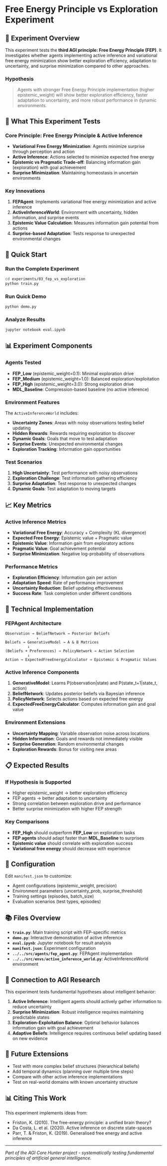 # Free Energy Principle vs Exploration Experiment

## 🎯 Experiment Overview

This experiment tests the **third AGI principle: Free Energy Principle (FEP)**. It investigates whether agents implementing active inference and variational free energy minimization show better exploration efficiency, adaptation to uncertainty, and surprise minimization compared to other approaches.

### Hypothesis
> Agents with stronger Free Energy Principle implementation (higher epistemic_weight) will show better exploration efficiency, faster adaptation to uncertainty, and more robust performance in dynamic environments.

## 🧪 What This Experiment Tests

### Core Principle: Free Energy Principle & Active Inference
- **Variational Free Energy Minimization**: Agents minimize surprise through perception and action
- **Active Inference**: Actions selected to minimize expected free energy
- **Epistemic vs Pragmatic Trade-off**: Balancing information gain (exploration) with goal achievement
- **Surprise Minimization**: Maintaining homeostasis in uncertain environments

### Key Innovations
1. **FEPAgent**: Implements variational free energy minimization and active inference
2. **ActiveInferenceWorld**: Environment with uncertainty, hidden information, and surprise events
3. **Epistemic Value Calculation**: Measures information gain potential from actions
4. **Surprise-based Adaptation**: Tests response to unexpected environmental changes

## 🚀 Quick Start

### Run the Complete Experiment
```bash
cd experiments/03_fep_vs_exploration
python train.py
```

### Run Quick Demo
```bash
python demo.py
```

### Analyze Results
```bash
jupyter notebook eval.ipynb
```

## 📊 Experiment Components

### Agents Tested
- **FEP_Low** (epistemic_weight=0.1): Minimal exploration drive
- **FEP_Medium** (epistemic_weight=1.0): Balanced exploration/exploitation  
- **FEP_High** (epistemic_weight=3.0): Strong exploration drive
- **MDL_Baseline**: Compression-based baseline (no active inference)

### Environment Features
The `ActiveInferenceWorld` includes:
- **Uncertainty Zones**: Areas with noisy observations testing belief updating
- **Hidden Rewards**: Rewards requiring exploration to discover
- **Dynamic Goals**: Goals that move to test adaptation
- **Surprise Events**: Unexpected environmental changes
- **Exploration Tracking**: Information gain opportunities

### Test Scenarios
1. **High Uncertainty**: Test performance with noisy observations
2. **Exploration Challenge**: Test information gathering efficiency
3. **Surprise Adaptation**: Test response to unexpected changes
4. **Dynamic Goals**: Test adaptation to moving targets

## 📈 Key Metrics

### Active Inference Metrics
- **Variational Free Energy**: Accuracy + Complexity (KL divergence)
- **Expected Free Energy**: Epistemic value + Pragmatic value
- **Epistemic Value**: Information gain from exploratory actions
- **Pragmatic Value**: Goal achievement potential
- **Surprise Minimization**: Negative log-probability of observations

### Performance Metrics
- **Exploration Efficiency**: Information gain per action
- **Adaptation Speed**: Rate of performance improvement
- **Uncertainty Reduction**: Belief updating effectiveness
- **Success Rate**: Task completion under different conditions

## 🔬 Technical Implementation

### FEPAgent Architecture
```
Observation → BeliefNetwork → Posterior Beliefs
              ↓
Beliefs → GenerativeModel → A & B Matrices
          ↓
(Beliefs + Preferences) → PolicyNetwork → Action Selection
          ↓
Action → ExpectedFreeEnergyCalculator → Epistemic & Pragmatic Values
```

### Active Inference Components
1. **GenerativeModel**: Learns P(observation|state) and P(state_t+1|state_t, action)
2. **BeliefNetwork**: Updates posterior beliefs via Bayesian inference
3. **PolicyNetwork**: Selects actions based on expected free energy
4. **ExpectedFreeEnergyCalculator**: Computes information gain and goal value

### Environment Extensions
- **Uncertainty Mapping**: Variable observation noise across locations
- **Hidden Information**: Goals and rewards not immediately visible
- **Surprise Generation**: Random environmental changes
- **Exploration Rewards**: Bonus for visiting new areas

## 📋 Expected Results

### If Hypothesis is Supported
- Higher epistemic_weight → better exploration efficiency
- FEP agents → better adaptation to uncertainty
- Strong correlation between exploration drive and performance
- Better surprise minimization with higher FEP strength

### Key Comparisons
- **FEP_High** should outperform **FEP_Low** on exploration tasks
- **FEP agents** should adapt faster than **MDL_Baseline** to surprises
- **Epistemic value** should correlate with exploration success
- **Variational free energy** should decrease with experience

## 🔧 Configuration

Edit `manifest.json` to customize:
- Agent configurations (epistemic_weight, precision)
- Environment parameters (uncertainty_prob, surprise_threshold)
- Training settings (episodes, batch_size)
- Evaluation scenarios (test types, episodes)

## 📚 Files Overview

- **`train.py`**: Main training script with FEP-specific metrics
- **`demo.py`**: Interactive demonstration of active inference
- **`eval.ipynb`**: Jupyter notebook for result analysis  
- **`manifest.json`**: Experiment configuration
- **`../../src/agents/fep_agent.py`**: FEPAgent implementation
- **`../../src/envs/active_inference_world.py`**: ActiveInferenceWorld environment

## 🎯 Connection to AGI Research

This experiment tests fundamental hypotheses about intelligent behavior:

1. **Active Inference**: Intelligent agents should actively gather information to reduce uncertainty
2. **Surprise Minimization**: Robust intelligence requires maintaining predictable states
3. **Exploration-Exploitation Balance**: Optimal behavior balances information gain with goal achievement
4. **Adaptive Beliefs**: Intelligence requires continuous belief updating based on new evidence

## 🔬 Future Extensions

- Test with more complex belief structures (hierarchical beliefs)
- Add temporal dynamics (planning over multiple time steps)
- Compare with other active inference implementations
- Test on real-world domains with known uncertainty structure

## 📊 Citing This Work

This experiment implements ideas from:
- Friston, K. (2010). The free-energy principle: a unified brain theory?
- Da Costa, L. et al. (2020). Active inference on discrete state-spaces
- Parr, T. & Friston, K. (2019). Generalised free energy and active inference

---

*Part of the AGI Core Hunter project - systematically testing fundamental principles of artificial general intelligence.*